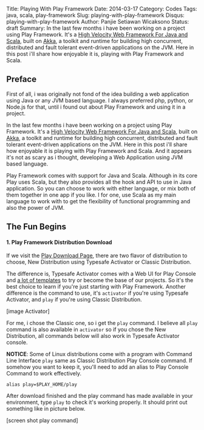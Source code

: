 Title: Playing With Play Framework
Date: 2014-03-17
Category: Codes
Tags: java, scala, play-framework
Slug: playing-with-play-framework
Disqus: playing-with-play-framework
Author: Panjie Setiawan Wicaksono
Status: draft
Summary: In the last few months i have been working on a project using Play Framework. It's a [High Velocity Web Framework For Java and Scala](http://www.playframework.com/), built on [Akka](http://akka.io/), a toolkit and runtime for building high concurrent, distributed and fault tolerant event-driven applications on the JVM. Here in this post i'll share how enjoyable it is, playing with Play Framework and Scala.

## Preface

First of all, i was originally not fond of the idea building a web application using Java or any JVM based language. I always preferred php, python, or Node.js for that, until i found out about Play Framework and using it in a project.

In the last few months i have been working on a project using Play Framework. It's a [High Velocity Web Framework For Java and Scala](http://www.playframework.com/), built on [Akka](http://akka.io/), a toolkit and runtime for building high concurrent, distributed and fault tolerant event-driven applications on the JVM. Here in this post i'll share how enjoyable it is playing with Play Framework and Scala. And it appears it's not as scary as i thought, developing a Web Application using JVM based language.

Play Framework comes with support for Java and Scala. Although in its core Play uses Scala, but they also provides all the hook and API to use in Java application. So you can choose to work with either language, or mix both of them together in one app if you like. I for one, use Scala as my main language to work with to get the flexibility of functional programming and also the power of JVM.

## The Fun Begins ##

#### 1. Play Framework Distribution Download ####
If we visit the [Play Download Page][1], there are two flavor of distribution to choose, New Distribution using Typesafe Activator or Classic Distribution.

The difference is, Typesafe Activator comes with a Web UI for Play Console and [a lot of templates][2] to try or become the base of our projects. So it's the best choice to learn if you're just starting with Play Framework. Another difference is the command to use, it's ``activator`` if you're using Typesafe Activator, and ``play`` if you're using Classic Distribution.

[image Activator]

For me, i chose the Classic one, so i get the ``play`` command. I believe all ``play`` command is also available in ``activator`` so if you chose the New Distribution, all commands below will also work in Typesafe Activator console.

**NOTICE**: Some of Linux distributions come with a program with Command Line Interface ``play`` same as Classic Distribution Play Console command. If somehow you want to keep it, you'll need to add an alias to Play Console Command to work effectively.

    alias play=$PLAY_HOME/play
    
After download finished and the play command has made available in your environment, type ``play`` to check it's working properly. It should print out something like in picture below.

[screen shot play command]


  [1]: http://www.playframework.com/download
  [2]: http://typesafe.com/activator/templates
